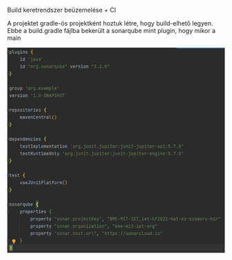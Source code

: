 Build keretrendszer beüzemelése + CI 

A projektet gradle-ös projektként hoztuk létre, hogy build-elhető legyen. Ebbe a build.gradle fájlba bekerült a sonarqube mint plugin, hogy mikor a main

![](figure/gradle.png)


